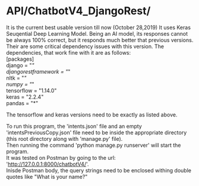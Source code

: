 # API/ChatbotV4_DjangoRest/

It is the current best usable version till now (October 28,2019)
It uses Keras Seuqential Deep Learning Model. Being an AI model, its responses cannot be always 100% correct, but it responds much better that previous versions. 
Their are some critical dependency issues with this version. 
The dependencies, that work fine with it are as follows:  
[packages]  
django = "*"  
djangorestframework = "*"  
nltk = "*"  
numpy = "*"  
tensorflow = "1.14.0"  
keras = "2.2.4"  
pandas = "*"  

The tensorflow and keras versions need to be exactly as listed above.

To run this program, the 'intents.json' file and an empty 'intentsPreviousCopy.json' file need to be inside the appropriate directory (this root directory along with 'manage.py' file).   
Then running the command 'python manage.py runserver' will start the program.   
It was tested on Postman by going to the url: 'http://127.0.0.1:8000/chatbotV4/'.  
Inisde Postman body, the query strings need to be enclosed withing double quotes like "What is your name?"

